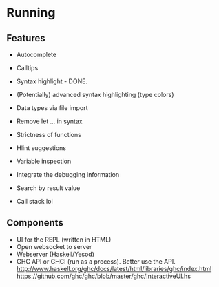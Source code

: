 
# Running

## Features

* Autocomplete
* Calltips
* Syntax highlight - DONE.
* (Potentially) advanced syntax highlighting (type colors)
* Data types via file import
* Remove let ... in syntax
* Strictness of functions
* Hlint suggestions
* Variable inspection
* Integrate the debugging information
* Search by result value

* Call stack lol

## Components

* UI for the REPL (written in HTML)
* Open websocket to server
* Webserver (Haskell/Yesod)
* GHC API or GHCI (run as a process). Better use the API. http://www.haskell.org/ghc/docs/latest/html/libraries/ghc/index.html https://github.com/ghc/ghc/blob/master/ghc/InteractiveUI.hs
